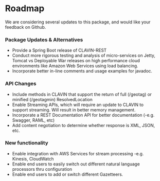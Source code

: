 # Roadmap

We are considering several updates to this package, and would like your feedback on Github.

### Package Updates & Alternatives
-  Provide a Spring Boot release of CLAVIN-REST
-  Conduct more rigorous testing and analysis of micro-services on Jetty, Tomcat vs Deployable War releases on high performance cloud environments like Amazon Web Services using load balancing.
-  Incorporate better in-line comments and usage examples for javadoc.

### API Changes
-  Include methods in CLAVIN that support the return of full (/geotag) or minified (/geotagmin) ResolvedLocation    
-  Enable Streaming APIs, which will require an update to CLAVIN to support streaming. Will result in better memory management. 
-  Incorporate a REST Documentation API for better documentation (-e.g. Swagger, RAML, etc)
-  Add content negotiation to determine whether response is XML, JSON, etc.

### New functionality
-  Enable integration with AWS Services for stream processing -e.g. Kinesis, CloudWatch
-  Enable end users to easily switch out different natural language processors thru configuration
-  Enable end users to add or switch different Gazetteers. 